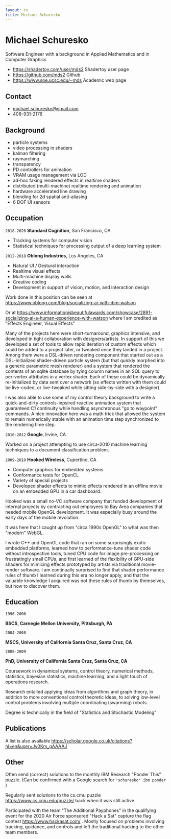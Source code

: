 ```yaml
---
layout: cv
title: Michael Schuresko
---
```

# Michael Schuresko
Software Engineer with a background in Applied Mathematics and in
Computer Graphics

* <https://shadertoy.com/user/mds2> Shadertoy user page
* <https://github.com/mds2> Github
* <https://www.soe.ucsc.edu/~mds> Academic web page

## Contact

* <michael.schuresko@gmail.com>
* 408-931-2176

## Background

* particle systems
* video processing in shaders
* kalman filtering
* raymarching
* transparency
* PD controllers for animation
* VRAM usage management via LOD
* ad-hoc faking rendered effects in realtime shaders
* distributed (multi-machine) realtime rendering and animation
* hardware accelerated line drawing
* blending for 2d spatial anti-aliasing
* 6 DOF UI sensors

## Occupation

`2018-2020`
__Standard Cognition__, San Francisco, CA

- Tracking systems for computer vision
- Statistical techniques for processing output of a deep learning system

`2012-2018`
__Oblong Industries__, Los Angeles, CA

- Natural UI / Gestural interaction
- Realtime visual effects
- Multi-machine display walls
- Creative coding
- Development in support of vision, motion, and interaction design

Work done in this position can be seen at
https://www.oblong.com/blog/socializing-ai-with-ibm-watson

Or at
https://www.informationisbeautifulawards.com/showcase/2891-socializing-ai-a-human-experience-with-watson
where I am credited as "Effects Engineer, Visual Effects"

Many of the projects here were short-turnaround, graphics intensive, and
developed in tight collaboration with designers/artists.  In support of this
we developed a set of tools to allow rapid iteration of custom effects which
could be added to a project later, or tweaked once they landed in a project.
Among them were a DSL-driven rendering component that started out as a
DSL-initialized shader-driven particle system (but that quickly morphed into
a generic parametric mesh renderer) and a system that rendered the contents
of an sqlite database by tying column names in an SQL query to per-vertex
attributes in a vertex shader.  Each of these could be dynamically
re-initialized by data sent over a network (so effects written with them
could be live-coded, or live-tweaked while sitting side-by-side with a
designer).

I was also able to use some of my control theory background to write a
quick-and-dirty controls-inpsired reactive animation system that guaranteed
C1 continuity while handling asynchronous "go to waypoint" commands.
A nice innovation here was a math trick that allowed the system to remain
numerically stable with an animation time step synchronized to the rendering
time step.


`2010-2012`
__Google__, Irvine, CA

Worked on a project attempting to use circa-2010 machine learning
techniques to a document classification problem.

`2009-2010`
__Hooked Wireless__, Cupertino, CA

- Computer graphics for embedded systems
- Conformance tests for OpenCL
- Variety of special projects
- Developed shader effects to mimic effects rendered in an offline movie
on an embedded GPU in a car dashboard.

Hooked was a small no-VC software company that funded development of
internal projects by contracting out employees to Bay Area companies that
needed mobile OpenGL development.  It was especially busy around the early
days of the mobile revolution.

It was here that I caught up from "circa 1990s OpenGL" to what was then
"modern" WebGL.

I wrote C++ and OpenGL code that ran on some surprisingly exotic embedded
platforms, learned how to performance-tune shader code without introspective
tools, tuned CPU code for image pre-processing on frustratingly small
CPUs, and first learned of the flexibility of GPU-side shaders for
mimicing effects prototyped by artists via traditional movie-render software.
I am continually surprised to find that shader performance rules of thumb
I learned during this era no longer apply, and that the valuable knowledge
I acquired was not these rules of thumb by themselves, but how to discover
them.

## Education

`1996-2000`

__BSCS, Carnegie Mellon University, Pittsburgh, PA__

`2004-2008`

__MSCS, University of California Santa Cruz, Santa Cruz, CA__

`2008-2009`

__PhD, University of California Santa Cruz, Santa Cruz, CA__

Coursework in dynamical systems, control theory, numerical methods,
statistics, bayesian statistics, machine learning, and a light touch of
operations research.

Research entailed applying ideas from algorithms and graph theory,
in addition to more conventional control theoretic ideas,
to solving low-level control problems involving multiple
coordinating (swarming) robots.

Degree is technically in the field of "Statistics and Stochastic Modeling"

## Publications

A list is also available <https://scholar.google.co.uk/citations?hl=en&user=Jv0Km_gAAAAJ>

## Other

Often send (correct) solutions to the monthly IBM Research "Ponder This" puzzle.
(Can be confirmed with a Google search for `"schuresko" ibm ponder` )

Regularly sent solutions to the cs.cmu puzzle <https://www.cs.cmu.edu/puzzle/>
back when it was still active.

Participated with the team "The Additional Payphones" in the qualifying event
for the 2020 Air Force sponsored "Hack a Sat" capture the flag contest
<https://www.hackasat.com/> . Mostly focused on problems involving
tracking, guidance, and controls and left the traditional hacking
to the other team members.

<!-- ### Footer

Last updated: Oct 2020 -->


